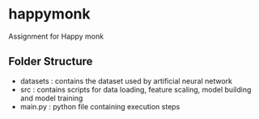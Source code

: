 # happymonk
Assignment for Happy monk
## Folder Structure
 - datasets : contains the dataset used by artificial neural network
 - src : contains scripts for data loading, feature scaling, model building and model training
 - main.py : python file containing execution steps
